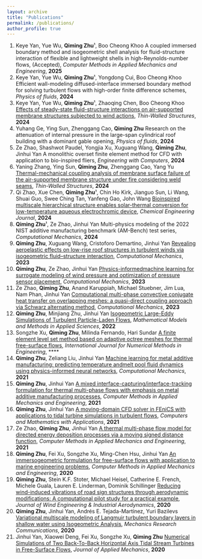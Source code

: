 ```yaml
---
layout: archive
title: "Publications"
permalink: /publications/
author_profile: true
---
```


1. Keye Yan, Yue Wu, **Qiming Zhu**&sup1;, Boo Cheong Khoo A coupled immersed boundary method and isogeometric shell analysis for fluid-structure interaction of flexible and lightweight shells in high-Reynolds-number flows, (Accepted), *Computer Methods in Applied Mechanics and Engineering*, **2025**
2. Keye Yan, Yue Wu, **Qiming Zhu**&sup1;, Yongdong Cui, Boo Cheong Khoo Efficient wall-modeling diffused-interface immersed boundary method for solving turbulent flows with high-order finite difference schemes, *Physics of fluids*, **2024**
3. Keye Yan, Yue Wu, **Qiming Zhu**&sup1;, Zhaoqing Chen, Boo Cheong Khoo [Effects of steady-state fluid-structure interactions on air-supported membrane structures subjected to wind actions](http://qimingzhuce.github.io/files/paper15.pdf), *Thin-Walled Structures*, **2024**
4. Yuhang Ge, Ying Sun, Zhenggang Cao, **Qiming Zhu** Research on the attenuation of internal pressure in the large-span cylindrical roof building with a dominant gable opening, *Physics of fluids*, **2024**
5. Ze Zhao, Shashwot Paudel, Yongjia Xu, Xuguang Wang, **Qiming Zhu**, Jinhui Yan A monolithic overset finite element method for CFD with application to bio-inspired fliers, *Engineering with Computers*, **2024**
6. Yaning Zhang, Ying Sun, **Qiming Zhu**, Zhenggang Cao, Yang Yu [Thermal-mechanical coupling analysis of membrane surface failure of the air-supported membrane structure under fire considering weld seams](http://qimingzhuce.github.io/files/paper14.pdf), *Thin-Walled Structures*, **2024**
7. Qi Zhao, Xue Chen, **Qiming Zhu**&sup1;, Chin Ho Kirk, Jianguo Sun, Li Wang, Shuai Guo, Swee Ching Tan, Yanfeng Gao, John Wang [Bioinspired multiscale hierarchical structure enables solar-thermal conversion for low-temperature aqueous electrochromic device](http://qimingzhuce.github.io/files/paper16.pdf), *Chemical Engineering Journal*, **2024**
8. **Qiming Zhu**&sup1;, Ze Zhao, Jinhui Yan Multi-physics modeling of the 2022 NIST additive manufacturing benchmark (AM-Bench) test series, *Computational Mechanics*, **2024**
9. **Qiming Zhu**, Xuguang Wang, Cristoforo Demartino, Jinhui Yan [Revealing aeroelastic effects on low-rise roof structures in turbulent winds via isogeometric fluid–structure interaction](http://qimingzhuce.github.io/files/paper1.pdf), *Computational Mechanics*, **2023**
10. **Qiming Zhu**, Ze Zhao, Jinhui Yan [Physics-informedmachine learning for surrogate modeling of wind pressure and optimization of pressure sensor placement](http://qimingzhuce.github.io/files/paper2.pdf), *Computational Mechanics*, **2023**
11. Ze Zhao, **Qiming Zhu**, Anand Karuppiah, Michael Stuebner, Jim Lua, Nam Phan, Jinhui Yan [Computational multi-phase convective conjugate heat transfer on overlapping meshes: a quasi-direct coupling approach via Schwarz alternating method](http://qimingzhuce.github.io/files/paper3.pdf), *Computational Mechanics*, **2023**
12. **Qiming Zhu**, Minjiang Zhu, Jinhui Yan [Isogeometric Large-Eddy Simulations of Turbulent Particle-Laden Flows](http://qimingzhuce.github.io/files/paper13.pdf), *Mathematical Models and Methods in Applied Sciences*, **2022**
13. Songzhe Xu, **Qiming Zhu**, Milinda Fernando, Hari Sundar [A finite element level set method based on adaptive octree meshes for thermal free-surface flows](http://qimingzhuce.github.io/files/paper4.pdf), *International Journal for Numerical Methods in Engineering*, ****
14. **Qiming Zhu**, Zeliang Liu, Jinhui Yan [Machine learning for metal additive manufacturing: predicting temperature andmelt pool fluid dynamics using physics-informed neural networks](http://qimingzhuce.github.io/files/paper5.pdf), *Computational Mechanics*, **2021**
15. **Qiming Zhu**, Jinhui Yan [A mixed interface-capturing/interface-tracking formulation for thermal multi-phase flows with emphasis on metal additive manufacturing processes](http://qimingzhuce.github.io/files/paper6.pdf), *Computer Methods in Applied Mechanics and Engineering*, **2021**
16. **Qiming Zhu**, Jinhui Yan [A moving-domain CFD solver in FEniCS with applications to tidal turbine simulations in turbulent flows](http://qimingzhuce.github.io/files/paper7.pdf), *Computers and Mathematics with Applications*, **2021**
17. Ze Zhao, **Qiming Zhu**, Jinhui Yan [A thermal multi-phase flow model for directed energy deposition processes via a moving signed distance function](http://qimingzhuce.github.io/files/paper8.pdf), *Computer Methods in Applied Mechanics and Engineering*, **2021**
18. **Qiming Zhu**, Fei Xu, Songzhe Xu, Ming-Chen Hsu, Jinhui Yan [An immersogeometric formulation for free-surface flows with application to marine engineering problems](http://qimingzhuce.github.io/files/paper9.pdf), *Computer Methods in Applied Mechanics and Engineering*, **2020**
19. **Qiming Zhu**, Stein K.F. Stoter, Michael Heisel, Catherine E. French, Michele Guala, Lauren E. Linderman, Dominik Schillinger [Reducing wind-induced vibrations of road sign structures through aerodynamic modifications: A computational pilot study for a practical example](http://qimingzhuce.github.io/files/paper10.pdf), *Journal of Wind Engineering & Industrial Aerodynamics*, **2020**
20. **Qiming Zhu**, Jinhui Yan, Andrés E. Tejada-Martínez, Yuri Bazilevs [Variational multiscale modeling of Langmuir turbulent boundary layers in shallow water using Isogeometric Analysis](http://qimingzhuce.github.io/files/paper11.pdf), *Mechanics Research Communications*, **2020**
21. Jinhui Yan, Xiaowei Deng, Fei Xu, Songzhe Xu, **Qiming Zhu** [Numerical Simulations of Two Back-To-Back Horizontal Axis Tidal Stream Turbines in Free-Surface Flows](http://qimingzhuce.github.io/files/paper12.pdf), *Journal of Applied Mechanics*, **2020**

